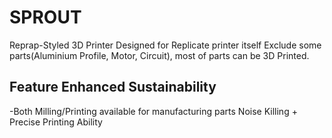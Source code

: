 # SPROUT
Reprap-Styled 3D Printer
Designed for Replicate printer itself
Exclude some parts(Aluminium Profile, Motor, Circuit), most of parts can be 3D Printed.

**Feature**
Enhanced Sustainability
-
-Both Milling/Printing available for manufacturing parts
Noise Killing + Precise Printing Ability
